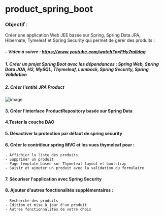 # product_spring_boot
### Objectif :
 Créer une application Web JEE basée sur Spring, Spring Data JPA, Hibernate, Tymeleaf et Spring Security qui permet de gérer des produits :
##### - Vidéo à suivre :  https://www.youtube.com/watch?v=FHy7raIldgg
##### 1. Créer un projet Spring Boot avec les dépendances : Spring Web, Spring Data JOA, H2, MySQL, Thymeleaf, Lombock, Spring Security, Spring Validation
##### 2. Créer l'entité JPA Product
![image](https://github.com/user-attachments/assets/4e11f49b-eb7c-49fd-95ef-073b888a3753)
#### 3. Créer l'interface ProductRepository basée sur Spring Data
#### 4.Tester la couche DAO
#### 5. Désactiver la protection par défaut de spring security
#### 6. Créer le contrôleur spring MVC et les vues thymeleaf pour :
    - Affichier la liste des produits
    - Supprimer un produit
    - Page template basée sur Thymeleaf layout et bootstrap
    - Saisir et ajouter un produit avec la validation du formulaire
#### 7. Sécuriser l'application avec Spring Security
#### 8. Ajouter d'autres fonctionalités supplémentaires :
    - Recherche des produits
    - Edition et mise à jour d'un produit
    - Autres fonctionnalités de votre choix
